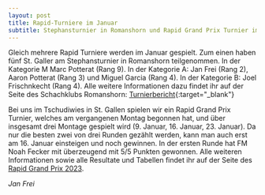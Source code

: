 ```yaml
---
layout: post
title: Rapid-Turniere im Januar
subtitle: Stephansturnier in Romanshorn und Rapid Grand Prix Turnier im Tschudiwies
---
```


Gleich mehrere Rapid Turniere werden im Januar gespielt. Zum einen haben fünf St. Galler am Stephansturnier in Romanshorn teilgenommen. In der Kategorie M Marc Potterat (Rang 9). In der Kategorie A: Jan Frei (Rang 2), Aaron Potterat (Rang 3) und Miguel Garcia (Rang 4). In der Kategorie B: Joel Frischnkecht (Rang 4). Alle weitere Informationen dazu findet ihr auf der Seite des Schachklubs Romanshorn: [Turnierbericht](https://crossiety.app/event_cards/367539){:target="\_blank"}

Bei uns im Tschudiwies in St. Gallen spielen wir ein Rapid Grand Prix Turnier, welches am vergangenen Montag begonnen hat, und über insgesamt drei Montage gespielt wird (9. Januar, 16. Januar, 23. Januar). Da nur die besten zwei von drei Runden gezählt werden, kann man auch erst am 16. Januar einsteigen und noch gewinnen. In der ersten Runde hat FM Noah Fecker mit überzeugend mit 5/5 Punkten gewonnen. Alle weiteren Informationen sowie alle Resultate und Tabellen findet ihr auf der Seite des [Rapid Grand Prix 2023](/turniere/rapidgrandprix/2023).

_Jan Frei_
